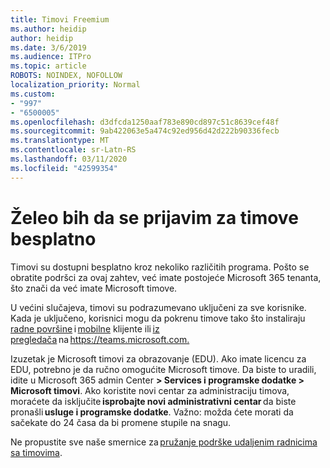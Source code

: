 ```yaml
---
title: Timovi Freemium
ms.author: heidip
author: heidip
ms.date: 3/6/2019
ms.audience: ITPro
ms.topic: article
ROBOTS: NOINDEX, NOFOLLOW
localization_priority: Normal
ms.custom:
- "997"
- "6500005"
ms.openlocfilehash: d3dfcda1250aaf783e890cd897c51c8639cef48f
ms.sourcegitcommit: 9ab422063e5a474c92ed956d42d222b90336fecb
ms.translationtype: MT
ms.contentlocale: sr-Latn-RS
ms.lasthandoff: 03/11/2020
ms.locfileid: "42599354"
---
```

# <a name="id-like-to-sign-up-for-teams-for-free"></a>Želeo bih da se prijavim za timove besplatno

Timovi su dostupni besplatno kroz nekoliko različitih programa. Pošto se obratite podršci za ovaj zahtev, već imate postojeće Microsoft 365 tenanta, što znači da već imate Microsoft timove.

U većini slučajeva, timovi su podrazumevano uključeni za sve korisnike. Kada je uključeno, korisnici mogu da pokrenu timove tako što instaliraju [radne površine](https://docs.microsoft.com/MicrosoftTeams/get-clients#desktop-client) i [mobilne](https://docs.microsoft.com/MicrosoftTeams/get-clients#mobile-clients) klijente ili [iz pregledača](https://docs.microsoft.com/MicrosoftTeams/get-clients#web-client) na <https://teams.microsoft.com.>

Izuzetak je Microsoft timovi za obrazovanje (EDU). Ako imate licencu za EDU, potrebno je da ručno omogućite Microsoft timove. Da biste to uradili, idite u Microsoft 365 admin Center **> Services i programske dodatke > Microsoft timovi**. Ako koristite novi centar za administraciju timova, moraćete da isključite **isprobajte novi administrativni centar** da biste pronašli **usluge i programske dodatke**. Važno: možda ćete morati da sačekate do 24 časa da bi promene stupile na snagu.

Ne propustite sve naše smernice za [pružanje podrške udaljenim radnicima sa timovima](https://docs.microsoft.com/MicrosoftTeams/support-remote-work-with-teams).
